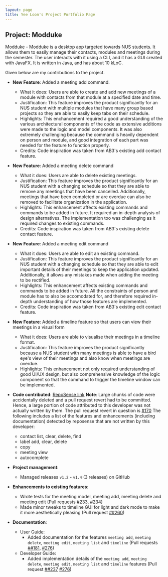 ```yaml
---
layout: page
title: Yee Loon's Project Portfolio Page
---
```


## Project: Modduke

Modduke - Modduke is a desktop app targeted towards NUS students. It allows them to easily manage their contacts, modules and meetings during the semester. The user interacts with it using a CLI, and it has a GUI created with JavaFX. It is written in Java, and has about 10 kLoC.

Given below are my contributions to the project.

* **New Feature**: Added a meeting add command.
  * What it does: Users are able to create and add new meetings of a module with contacts from that module at a specified date and time.
  * Justification: This feature improves the product significantly for an NUS student with multiple modules that have many group based projects so they are able to easily keep tabs on their schedule.
  * Highlights: This enchancement required a good understanding of the various architectural components of the code as extensive additions were made to the logic and model components.
  It was also extremely challenging because the command is heavily dependent on person and module, and good integration of each part was needed for the feature to function properly.
  * Credits: Code inspiration was taken from AB3's existing add contact feature.

* **New Feature**: Added a meeting delete command
  * What it does: Users are able to delete existing meetings.
  * Justification: This feature improves the product significantly for an NUS student with a changing schedule so that they are able to remove any meetings that have been cancelled.
  Additionally, meetings that have been completed or are overdue can also be removed to facilitate organization in the application.
  * Highlights: This enhancement affects existing commands and commands to be added in future. It required an in-depth analysis of design alternatives. The implementation too was challenging as it required changes to existing commands.
  * Credits: Code inspiration was taken from AB3's existing delete contact feature.

* **New Feature**: Added a meeting edit command
  * What it does: Users are able to edit an existing command.
  * Justification: This feature improves the product significantly for an NUS student with a changing schedule so that they are able to edit important details of their meetings to keep the application updated.
  Additionally, it allows any mistakes made when adding the meeting to be rectified.
  * Highlights: This enhancement affects existing commands and commands to be added in future.
  All the constraints of person and module has to also be accomodated for, and therefore required in-depth understanding of how those features are implemented.
  * Credits: Code inspiration was taken from AB3's existing edit contact feature. 

* **New Feature**: Added a timeline feature so that users can view their meetings in a visual form
  * What it does: Users are able to visualise their meetings in a timeline format.
  * Justification: This feature improves the product significantly because a NUS student with many meetings is able to have a bird eye's view of their meetings and also know when meetings are overdue.
  * Highlights: This enhancement not only required understanding of good UI/UX design, but also comprehensive knowledge of the logic component so that the command to trigger the timeline window can be implemented.

* **Code contributed**: [RepoSense link](https://nus-cs2103-ay2021s1.github.io/tp-dashboard/#breakdown=true&search=&sort=groupTitle&sortWithin=title&since=2020-08-14&timeframe=commit&mergegroup=&groupSelect=groupByRepos&checkedFileTypes=docs~functional-code~test-code~other&tabOpen=true&tabType=authorship&tabAuthor=gloon99&tabRepo=AY2021S1-CS2103-F10-2%2Ftp%5Bmaster%5D&authorshipIsMergeGroup=false&authorshipFileTypes=docs~functional-code~test-code)
  **Note**: Large chunks of code were accidentally deleted and a pull request revert had to be committed. Hence, a large portion of code attributed to this developer was not actually written by them.
  The pull request revert in question is [\#170](https://github.com/AY2021S1-CS2103-F10-2/tp/pull/170)
  The following includes a list of the features and enhancements (including documentation) detected by reposense that are not written by this developer:
  * contact list, clear, delete, find
  * label add, clear, delete
  * copy
  * meeting view
  * autocomplete

* **Project management**:
  * Managed releases `v1.2` - `v1.4` (3 releases) on GitHub

* **Enhancements to existing features**: 
  * Wrote tests for the meeting model, meeting add, meeting delete and meeting edit (Pull requests [\#233](https://github.com/AY2021S1-CS2103-F10-2/tp/pull/233), [\#234](https://github.com/AY2021S1-CS2103-F10-2/tp/pull/234))
  * Made minor tweaks to timeline GUI for light and dark mode to make it more aesthetically pleasing (Pull request [\##260](https://github.com/AY2021S1-CS2103-F10-2/tp/pull/260))

* **Documentation**:
  * User Guide:
    * Added documentation for the features `meeting add`, `meeting delete`, `meeting edit`, `meeting list` and `timeline` (Pull requests [\##181](https://github.com/AY2021S1-CS2103-F10-2/tp/pull/181), [\#276](https://github.com/AY2021S1-CS2103-F10-2/tp/pull/234))
  * Developer Guide:
    * Added implementation details of the `meeting add`, `meeting delete`, `meeting edit`, `meeting list` and `timeline` features (Pull request [\##237](https://github.com/AY2021S1-CS2103-F10-2/tp/pull/237) [\#276](https://github.com/AY2021S1-CS2103-F10-2/tp/pull/276))

